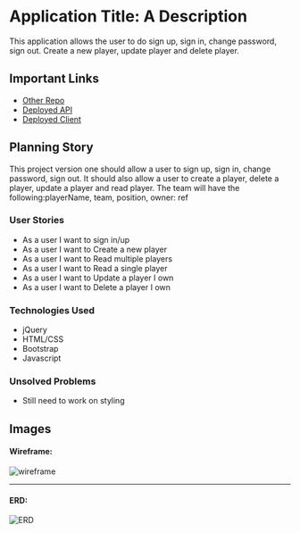 # Application Title: A Description

This application allows the user to do sign up, sign in, change password, sign out. Create a new player, update player and delete player.

## Important Links

- [Other Repo](https://github.com/christellegessicca/football-project-api)
- [Deployed API](https://fathomless-atoll-44992.herokuapp.com/)
- [Deployed Client](https://christellegessicca.github.io/Football-project-client/)

## Planning Story

This project version one should allow a user to sign up, sign in, change password, sign out.
It should also allow a user to create a player, delete a player, update a player and read player.
The team will have the following:playerName, team, position, owner: ref

### User Stories

- As a user I want to sign in/up
- As a user I want to Create a new player
- As a user I want to Read multiple players
- As a user I want to Read a single player
- As a user I want to Update a player I own
- As a user I want to Delete a player I own

### Technologies Used

- jQuery
- HTML/CSS
- Bootstrap
- Javascript

### Unsolved Problems

- Still need to work on styling


## Images

#### Wireframe:
![wireframe](https://media.git.generalassemb.ly/user/32587/files/fcb96880-5005-11eb-8041-12917c6a1ca2)

---

#### ERD:
![ERD](https://onedrive.live.com/view.aspx?resid=629F590EA69369A!3210&ithint=file%2cdocx&authkey=!AEAefU8_SxfYWmg)
